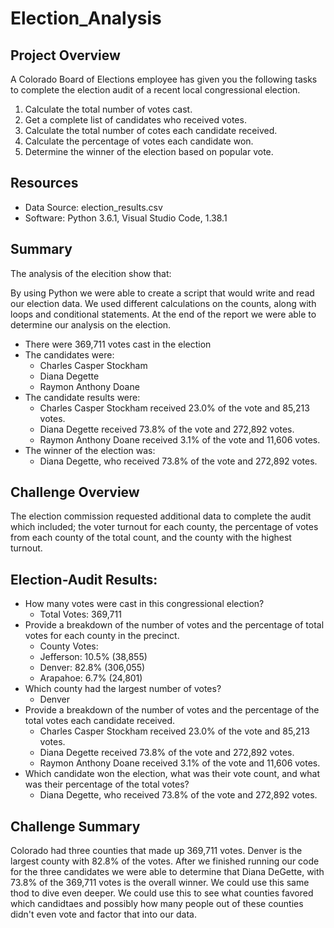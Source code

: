 # Election_Analysis

## Project Overview
A Colorado Board of Elections employee has given you the following tasks to complete the election audit of a recent local congressional election.

1. Calculate the total number of votes cast.
2. Get a complete list of candidates who received votes.
3. Calculate the total number of cotes each candidate received. 
4. Calculate the percentage of votes each candidate won.
5. Determine the winner of the election based on popular vote.

## Resources
- Data Source: election_results.csv
- Software: Python 3.6.1, Visual Studio Code, 1.38.1

## Summary 
The analysis of the elecition show that:

By using Python we were able to create a script that would write and read our election data. We used different calculations on the counts, along with loops and conditional statements. At the end of the report we were able to determine our analysis on the election. 

- There were 369,711 votes cast in the election
- The candidates were:
   - Charles Casper Stockham 
   - Diana Degette
   - Raymon Anthony Doane
- The candidate results were:
   - Charles Casper Stockham received 23.0% of the vote and 85,213 votes.
   - Diana Degette received 73.8% of the vote and 272,892 votes.
   - Raymon Anthony Doane received 3.1% of the vote and 11,606 votes. 
- The winner of the election was:
   - Diana Degette, who received 73.8% of the vote and 272,892 votes.
   
 ## Challenge Overview
The election commission requested additional data to complete the audit which included; the voter turnout for each county, the percentage of votes from each county of the total count, and the county with the highest turnout.

## Election-Audit Results:
- How many votes were cast in this congressional election?
   - Total Votes: 369,711
- Provide a breakdown of the number of votes and the percentage of total votes for each county in the precinct.
   - County Votes:
   - Jefferson: 10.5% (38,855)
   - Denver: 82.8% (306,055)
   - Arapahoe: 6.7% (24,801)
- Which county had the largest number of votes?
   - Denver
- Provide a breakdown of the number of votes and the percentage of the total votes each candidate received.
   - Charles Casper Stockham received 23.0% of the vote and 85,213 votes.
   - Diana Degette received 73.8% of the vote and 272,892 votes.
   - Raymon Anthony Doane received 3.1% of the vote and 11,606 votes. 
- Which candidate won the election, what was their vote count, and what was their percentage of the total votes?
   - Diana Degette, who received 73.8% of the vote and 272,892 votes.
   
 ## Challenge Summary
 Colorado had three counties that made up 369,711 votes. Denver is the largest county with 82.8% of the votes. After we finished running our code for the    three candidates we were able to determine that Diana DeGette, with 73.8% of the 369,711 votes is the overall winner. We could use this same thod to dive even deeper. We could use this to see what counties favored which candidtaes and possibly how many people out of these counties didn't even vote and factor that into our data. 
 
